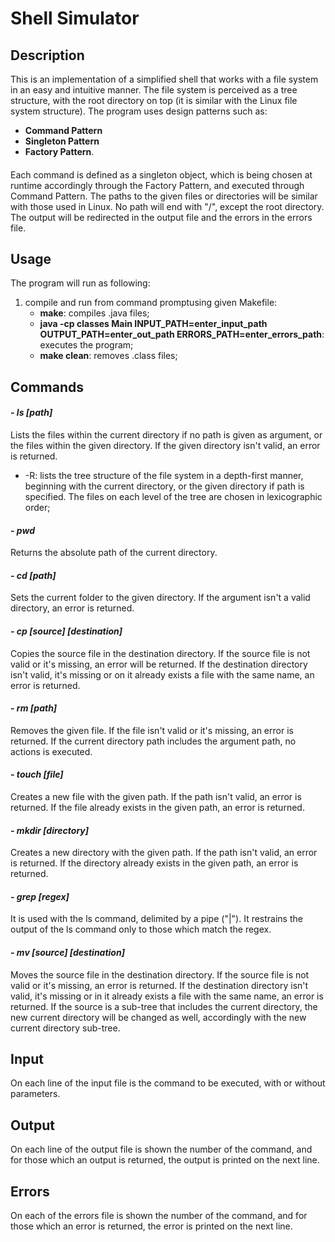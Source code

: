 # Shell Simulator
	
## Description
This is an implementation of a simplified shell that works with a file system in an easy and intuitive manner. The file system is perceived as a tree structure, with the root directory on top (it is similar with the Linux file system structure). The program uses design patterns such as: 
- **Command Pattern**
- **Singleton Pattern**
- **Factory Pattern**. 

####
Each command is defined as a singleton object, which is being chosen at runtime accordingly through the Factory Pattern, and executed through Command Pattern. The paths to the given files or directories will be similar with those used in Linux. No path will end with "/", except the root directory. The output will be redirected in the output file and the errors in the errors file.


## Usage
The program will run as following:
1. compile and run from command promptusing given Makefile:
	- **make**: compiles .java files;
	- **java -cp classes Main INPUT_PATH=enter_input_path OUTPUT_PATH=enter_out_path ERRORS_PATH=enter_errors_path**: executes the program;
	- **make clean**: removes .class files;

## Commands

#### *- ls [path]*
Lists the files within the current directory if no path is given as argument, or the files within the given directory. If the given directory isn't valid, an error is returned.
- -R: lists the tree structure of the file system in a depth-first manner, beginning with the current directory, or the given directory if path is specified. The files on each level of the tree are chosen in lexicographic order;

#### *- pwd*
Returns the absolute path of the current directory.

#### *- cd [path]*
Sets the current folder to the given directory. If the argument isn't a valid directory, an error is returned.

#### *- cp [source] [destination]*
Copies the source file in the destination directory. If the source file is not valid or it's missing, an error will be returned. If the destination directory isn't valid, it's missing or on it already exists a file with the same name, an error is returned.

#### *- rm [path]*
Removes the given file. If the file isn't valid or it's missing, an error is returned. If the current directory path includes the argument path, no actions is executed.

#### *- touch [file]*
Creates a new file with the given path. If the path isn't valid, an error is returned. If the file already exists in the given path, an error is returned.

#### *- mkdir [directory]*
Creates a new directory with the given path. If the path isn't valid, an error is returned. If the directory already exists in the given path, an error is returned.

#### *- grep [regex]*
It is used with the ls command, delimited by a pipe ("|"). It restrains the output of the ls command only to those which match the regex.

#### *- mv [source] [destination]*
Moves the source file in the destination directory. If the source file is not valid or it's missing, an error is returned. If the destination directory isn't valid, it's missing or in it already exists a file with the same name, an error is returned. If the source is a sub-tree that includes the current directory, the new current directory will be changed as well, accordingly with the new current directory sub-tree.


## Input
On each line of the input file is the command to be executed, with or without parameters.

## Output
On each line of the output file is shown the number of the command, and for those which an output is returned, the output is printed on the next line.

## Errors
On each of the errors file is shown the number of the command, and for those which an error is returned, the error is printed on the next line.
